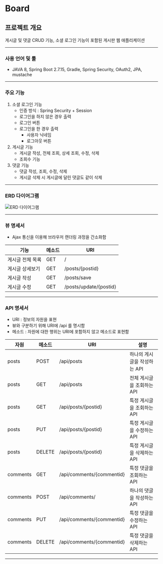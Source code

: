 # Board

## 프로젝트 개요

게시글 및 댓글 CRUD 기능, 소셜 로그인 기능이 포함된 게시판 웹 애플리케이션

---

### 사용 언어 및 툴

- JAVA 8, Spring Boot 2.7.15, Gradle, Spring Security, OAuth2, JPA, mustache

---

### 주요 기능

1. 소셜 로그인 기능
    - 인증 방식 : Spring Security + Session
    - 로그인을 하지 않은 경우 출력
    - 로그인 버튼
    - 로그인을 한 경우 출력
        - 사용자 닉네임
        - 로그아웃 버튼
2. 게시글 기능
    - 게시글 작성, 전체 조회, 상세 조회, 수정, 삭제
    - 조회수 기능
3. 댓글 기능
    - 댓글 작성, 조회, 수정, 삭제
    - 게시글 삭제 시 게시글에 달린 댓글도 같이 삭제

---

### ERD 다이어그램

![ERD 다이어그램]("https://github.com/eunbi327/Board/blob/eb2dd90c07fceb2bb298aa3c9d7c463653fea8d6/src/main/resources/img/ERD.png")

---

### 뷰 명세서

- Ajax 통신을 이용해 브라우저 랜더링 과정을 간소화함

| 기능        | 메소드 | URI                    |
|-----------|-----|------------------------|
| 게시글 전체 목록 | GET | /                      |
| 게시글 상세보기  | GET | /posts/{postid}        |
| 게시글 작성    | GET | /posts/save            |
| 게시글 수정    | GET | /posts/update/{postid} |

---

### API 명세서

- URI : 정보의 자원을 표현
- 뷰와 구분하기 위해 URI에 /api 를 명시함
- 메소드 : 자원에 대한 행위는 URI에 포함하지 않고 메소드로 표현함

| 자원       | 메소드    | URI                       | 설명                |
|----------|--------|---------------------------|-------------------|
| posts    | POST   | /api/posts                | 하나의 게시글을 작성하는 API |
| posts    | GET    | /api/posts                | 전체 게시글을 조회하는 API  |
| posts    | GET    | /api/posts/{postid}       | 특정 게시글을 조회하는 API  |
| posts    | PUT    | /api/posts/{postid}       | 특정 게시글을 수정하는 API  |
| posts    | DELETE | /api/posts/{postid}       | 특정 게시글을 삭제하는 API  |
| comments | GET    | /api/comments/{commentid} | 특정 댓글을 조회하는 API   |
| comments | POST   | /api/comments/            | 하나의 댓글을 작성하는 API  |
| comments | PUT    | /api/comments/{commentid} | 특정 댓글을 수정하는 API   |
| comments | DELETE | /api/comments/{commentid} | 특정 댓글을 삭제하는 API   |

---


